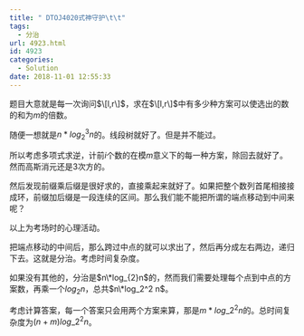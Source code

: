 ```yaml
---
title: " DTOJ4020式神守护\t\t"
tags:
  - 分治
url: 4923.html
id: 4923
categories:
  - Solution
date: 2018-11-01 12:55:33
---
```


题目大意就是每一次询问$\[l,r\]$，求在$\[l,r\]$中有多少种方案可以使选出的数的和为$m$的倍数。

随便一想就是$n*log_{2}^{3}n$的。线段树就好了。但是并不能过。

所以考虑多项式求逆，计前$i$个数的在模$m$意义下的每一种方案，除回去就好了。然而高斯消元还是3次方的。

然后发现前缀乘后缀是很好求的，直接乘起来就好了。如果把整个数列首尾相接接成环，前缀加后缀是一段连续的区间。那么我们能不能把所谓的端点移动到中间来呢？

以上为考场时的心理活动。

把端点移动的中间后，那么跨过中点的就可以求出了，然后再分成左右两边，递归下去。这就是分治。考虑时间复杂度。

如果没有其他的，分治是$n\*log_{2}n$的，然而我们需要处理每个点到中点的方案数，再乘一个$log_{2}n$，总共$n\*log_2^2 n$。

考虑计算答案，每一个答案只会用两个方案来算，那是$m*log\_2^2 n$的。总时间复杂度为$(n+m)log\_2^2 n$。
